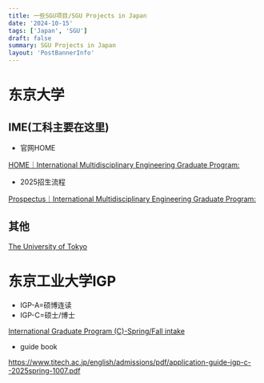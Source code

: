 ```yaml
---
title: 一些SGU项目/SGU Projects in Japan
date: '2024-10-15'
tags: ['Japan', 'SGU']
draft: false
summary: SGU Projects in Japan
layout: 'PostBannerInfo'
---
```


# 东京大学

## IME(工科主要在这里)

- 官网HOME

[HOME｜International Multidisciplinary Engineering Graduate Program:](https://www.ime.t.u-tokyo.ac.jp/)

- 2025招生流程

[Prospectus｜International Multidisciplinary Engineering Graduate Program:](https://www.ime.t.u-tokyo.ac.jp/prospectus-2025.html)

## 其他

[The University of Tokyo](https://www.u-tokyo.ac.jp/en/prospective-students/graduate_course_list.html)

# 东京工业大学IGP

- IGP-A=硕博连读
- IGP-C=硕士/博士

[International Graduate Program (C)-Spring/Fall intake](https://www.titech.ac.jp/english/admissions/prospective-students/graduate-programs/igp-c)

- guide book

https://www.titech.ac.jp/english/admissions/pdf/application-guide-igp-c--2025spring-1007.pdf
